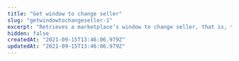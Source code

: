 ```yaml
---
title: "Get window to change seller"
slug: "getwindowtochangeseller-1"
excerpt: "Retrieves a marketplace’s window to change seller, that is, the period when it is possible to choose another seller to fulfill a given order after the original seller has canceled it.\n\r\n\rThe default period for this window is of 2 days, but it can be configured by the request Update window to change seller."
hidden: false
createdAt: "2021-09-15T13:46:06.979Z"
updatedAt: "2021-09-15T13:46:06.979Z"
---
```


